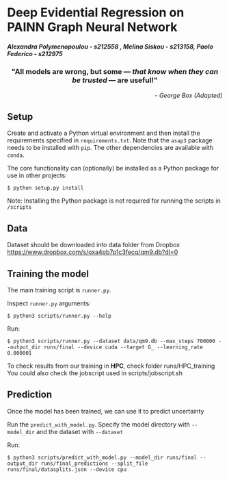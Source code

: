 # Deep Evidential Regression on PAINN Graph Neural Network

##### Alexandra Polymenopoulou - s212558 , Melina Siskou - s213158, Paolo Federico - s212975

<h3 align='center'>"All models are wrong, but some — <i>that know when they can be trusted</i> — are useful!"</h3>
<p align='right'><i>- George Box (Adapted)</i></p>

## Setup

Create and activate a Python virtual environment and then install the requirements specified in `requirements.txt`.
Note that the `asap3` package needs to be installed with `pip`. The other dependencies are available with `conda`.

The core functionality can (optionally) be installed as a Python package for use in other projects:

    $ python setup.py install

Note: Installing the Python package is not required for running the scripts in `/scripts`

## Data

Dataset should be downloaded into data folder from Dropbox https://www.dropbox.com/s/oxa4pb7p1c3fecq/qm9.db?dl=0


## Training the model

The main training script is `runner.py`.

Inspect `runner.py` arguments:

    $ python3 scripts/runner.py --help

Run:

    $ python3 scripts/runner.py --dataset data/qm9.db --max_steps 700000 --output_dir runs/final --device cuda --target G_ --learning_rate 0.000001

To check results from our training in **HPC**, check folder runs/HPC_training
You could also check the jobscript used in scripts/jobscript.sh

## Prediction

Once the model has been trained, we can use it to predict uncertainty

Run the `predict_with_model.py`. Specify the model directory with `--model_dir` and the dataset with `--dataset`

Run:

    $ python3 scripts/predict_with_model.py --model_dir runs/final --output_dir runs/final_predictions --split_file runs/final/datasplits.json --device cpu

